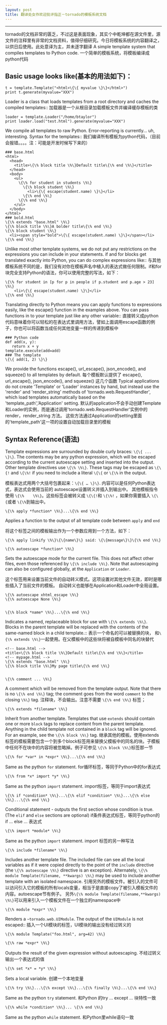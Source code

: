 ```yaml
--- 
layout: post
title: 翻译处女作欢迎批评指正－tornado的模板系统文档
---
```





* * *

tornado的文档非常的匮乏，不过这是表面现象，其实个中乾坤都在源文件里，源文件的注释里有非常的文档资料，值得仔细研究。今日将模板系统的内容翻译之，以供日后使用。此处意译为主，并未逐字翻译
A simple template system that compiles templates to Python code.
一个简单的模板系统，将模板编译成python代码

Basic usage looks like(基本的用法如下)：
------------------------------------

    t = template.Template("<html>\{\{ myvalue \}\}</html>")
    print t.generate(myvalue="XXX")

Loader is a class that loads templates from a root directory and caches
the compiled templates::
加载器是一个从根目录加载模板文件并编译缓存模板的类

    loader = template.Loader("/home/btaylor")
    print loader.load("test.html").generate(myvalue="XXX")

We compile all templates to raw Python. Error-reporting is currently... uh,
interesting. Syntax for the templates::
我们编译所有模板为python代码，（目前会报错。。。。注：可能是开发时候写下来的）

    ### base.html
    <html>
      <head>
        <title>\{\% block title \%\}Default title\{\% end \%\}</title>
      </head>
      <body>
        <ul>
          \{\% for student in students \%\}
            \{\% block student \%\}
              <li>\{\{ escape(student.name) \}\}</li>
            \{\% end \%\}
          \{\% end \%\}
        </ul>
      </body>
    </html>
    ### bold.html
    \{\% extends "base.html" \%\}
    \{\% block title \%\}A bolder title\{\% end \%\}
    \{\% block student \%\}
      <li><span style="bold">\{\{ escape(student.name) \}\}</span></li>
    \{\% end \%\}

Unlike most other template systems, we do not put any restrictions on the
expressions you can include in your statements. if and for blocks get
translated exactly into Python, you can do complex expressions like::
与其他模板系统不同的是，我们没有对你在模板声名中植入的表达式做任何限制。if和for 块完全支持Python的语法，你可以使用完整的写法，如下：

    \{\% for student in [p for p in people if p.student and p.age > 23] \%\}
        <li>\{\{ escape(student.name) \}\}</li>
    \{\% end \%\}

Translating directly to Python means you can apply functions to expressions
easily, like the escape() function in the examples above. You can pass
functions in to your template just like any other variable::
直接转义成python代码意味着你可以轻松的在表达式里调用方法，譬如上面调用escape函数的例子，你也可以将函数当成任何其他变量一样的传递到模板中
   
    ### Python code
    def add(x, y):
       return x + y
    template.execute(add=add)
    ### The template
    \{\{ add(1, 2) \}\}

We provide the functions escape(), url_escape(), json_encode(), and squeeze()
to all templates by default.
每个模板默认提供了 escape(), url_escape(), json_encode(), and squeeze() 这几个函数
Typical applications do not create 'Template' or 'Loader' instances by
hand, but instead use the 'render' and 'render_string' methods of
'tornado.web.RequestHandler', which load templates automatically based
on the 'template_path','Application' setting.
默认的application不会手动创建Template和Loader的实例，而是通过调用'tornado.web.RequestHandler'实例中的 render，render_string 方法。
这些方法通过Application的setting里面的'template_path'这一项的设置自动加载目录里的模板

Syntax Reference(语法)
----------------

Template expressions are surrounded by double curly braces: ``\{\{ ... \}\}``.
The contents may be any python expression, which will be escaped according
to the current autoescape setting and inserted into the output.  Other
template directives use ``\{\% \%\}``.  These tags may be escaped as ``\{\{!``
and ``\{\%!`` if you need to include a literal ``\{\{`` or ``\{\%`` in the output.

模板表达式用两个大括号包裹起来：``\{\{ … \}\}``.
内容可以是任何Python表达式，表达式会使用当前的 autoescape设置转义并插入到输出中。
其他模板指令使用 `\{\%    \%\}`。这些标签会被转义成 ``\{\{!``和 ``\{\%!`` ，如果你需要插入 ``\{\{``或者 ``\{\%``到输出中。

    \{\% apply *function* \%\}...\{\% end \%\}
 
 Applies a function to the output of all template code between ``apply``
 and ``end``

将这个标签之间的模板输出作为一个参数应用到一个方法，如下：

    \{\% apply linkify \%\}\{\{name\}\} said: \{\{message\}\}\{\% end \%\}

    \{\% autoescape *function* \%\}

Sets the autoescape mode for the current file.  This does not affect
other files, even those referenced by ``\{\% include \%\}``.  Note that
autoescaping can also be configured globally, at the `Application`
or `Loader`.

这个标签用来设置当前文件的自动转义模式。这项设置对其他文件无效，即时是哪些插入了当前文件的模板。
自动转义也能够在Application和Loader中全局设置。
    
    \{\% autoescape xhtml_escape \%\}
    \{\% autoescape None \%\}


    \{\% block *name* \%\}...\{\% end \%\}

Indicates a named, replaceable block for use with ``\{\% extends \%\}``.
Blocks in the parent template will be replaced with the contents of
the same-named block in a child template.::
表示一个命名的可以被替换的块， 和``\{\% extends \%\}``一起使用。在父模板中的这些块将被自模板中同名的块替代
    
    <!-- base.html -->
    <title>\{\% block title \%\}Default title\{\% end \%\}</title>
    <!-- mypage.html -->
    \{\% extends "base.html" \%\}
    \{\% block title \%\}My page title\{\% end \%\}

    
    \{\% comment ... \%\}

A comment which will be removed from the template output.  Note that
there is no ``\{\% end \%\}`` tag; the comment goes from the word ``comment``
to the closing ``\%\}`` tag.
注释块，不会输出。注意不需要 `\{\% end \%\}` 标签；


    \{\% extends *filename* \%\}

Inherit from another template.  Templates that use ``extends`` should
contain one or more ``block`` tags to replace content from the parent
template.  Anything in the child template not contained in a ``block``
tag will be ignored.  For an example, see the ``\{\% block \%\}`` tag.
继承其他的模板。使用extends标签的模板需要包含一个到多个block标签用来替换父模板中的同名的块。子模板中任何不在块中的内容将被忽略掉。例子可参见 ``\{\% block \%\}``标签那一节

    \{\% for *var* in *expr* \%\}...\{\% end \%\}

Same as the python ``for`` statement.
for循环标签，等同于Python中的for表达式

    \{\% from *x* import *y* \%\}

Same as the python ``import`` statement.
import标签，等同于import表达式

    \{\% if *condition* \%\}...\{\% elif *condition* \%\}...\{\% else \%\}...\{\% end \%\}

Conditional statement - outputs the first section whose condition is
true.  (The ``elif`` and ``else`` sections are optional)
if条件表达式标签，等同于python的if … else … 表达式

    \{\% import *module* \%\}

Same as the python ``import`` statement.
import 标签的另一种写法

    \{\% include *filename* \%\}

Includes another template file.  The included file can see all the local
variables as if it were copied directly to the point of the ``include``
directive (the ``\{\% autoescape \%\}`` directive is an exception).
Alternately, ``\{\% module Template(filename, **kwargs) \%\}`` may be used
to include another template with an isolated namespace.
引用另外的模板文件。被引入的文件可以访问引入它的模板的所有locals变量，相当于是直接copy了被引入模板文件的内容。autoescape节有例子。
另外``\{\% module Template(filename,**kwargs) \%\}``可以用来引入一个模板文件在一个独立的namespace中

    \{\% module *expr* \%\}

Renders a `~tornado.web.UIModule`.  The output of the ``UIModule`` is
not escaped::
插入一个UI模块的标签，UI模块的输出没有经过转义的
    
    \{\% module Template("foo.html", arg=42) \%\}

    \{\% raw *expr* \%\}

Outputs the result of the given expression without autoescaping.
不经过转义输出一个表达式的值
    
    \{\% set *x* = *y* \%\}

Sets a local variable.
创建一个本地变量

    \{\% try \%\}...\{\% except \%\}...\{\% finally \%\}...\{\% end \%\}

Same as the python ``try`` statement.
和Python 的try … except …  块特性一致

    \{\% while *condition* \%\}... \{\% end \%\}

Same as the python ``while`` statement.
和Python里while语句一致
